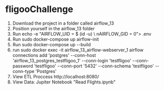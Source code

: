 # fligooChallenge

1. Download the project in a folder called airflow_13
2. Position yourself in the airflow_13 folder
3. Run echo -e "AIRFLOW_UID = $ (id -u) \ nAIRFLOW_GID = 0"> .env 
4. Run sudo docker-compose up airflow-init
5. Run sudo docker-compose up --build
6. run sudo docker exec -it airflow_13_airflow-webserver_1 airflow connections add 'postgres' --conn-host 'airflow_13_postgres_testfligoo_1' --conn-login 'testfligoo' --conn-password 'testfligoo' --conn-port '5432' --conn-schema 'testfligoo' --conn-type 'Postgres' 
7. View ETL Proccess http://localhost:8080/
8. View Data: Jupiter Notebook "Read Flights.ipynb"
